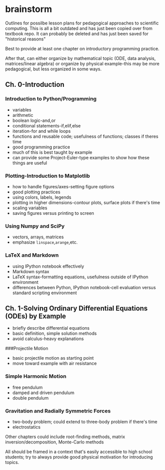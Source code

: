 # brainstorm
Outlines for possilbe lesson plans for pedagogical approaches to scientific computing. 
This is all a bit outdated and has just been copied over from textbook repo. It can 
probably be deleted and has just been saved for "historical reasons"

Best to provide at least one chapter on introductory programming practice.

After that, can either organize by mathematical topic (ODE, data analysis, matrices/linear algebra) or organize by physical example-this may be more pedagogical, but less organized in some ways.
## Ch. 0-Introduction
### Introduction to Python/Programming

+ variables
+ arithmetic
+ boolean logic-and,or
+ conditional statements-if,elif,else
+ iteration-for and while loops
+ functions and reusable code; usefulness of functions; classes if theres time
+ good programming practice
+ much of this is best taught by example
+ can provide some Project-Euler-type examples to show how these things are useful

### Plotting-Introduction to Matplotlib

+ how to handle figures/axes-setting figure options
+ good plotting practices
+ using colors, labels, legends
+ plotting in higher dimensions-contour plots, surface plots if there's time
+ scaling variables
+ saving figures versus printing to screen

### Using Numpy and SciPy

+ vectors, arrays, matrices
+ emphasize `linspace`,`arange`,etc.

### LaTeX and Markdown

+ using IPython notebook effectively
+ Markdown syntax
+ LaTeX syntax-formatting equations, usefulness outside of IPython environment
+ differences between Python, IPython notebook-cell evaluation versus standard scripting environment

## Ch. 1-Solving Ordinary Differential Equations (ODEs) by Example

+ briefly describe differential equations
+ basic definition, simple solution methods 
+ avoid calculus-heavy explanations

###Projectile Motion

+ basic projectile motion as starting point
+ move toward example with air resistance

### Simple Harmonic Motion

+ free pendulum
+ damped and driven pendulum
+ double pendulum

### Gravitation and Radially Symmetric Forces

+ two-body problem; could extend to three-body problem if there's time
+ electrostatics

Other chapters could include root-finding methods, matrix inversion/decomposition, Monte-Carlo methods

All should be framed in a context that's easily accessible to high school students; try to always provide good physical motivation for introducing topics.
